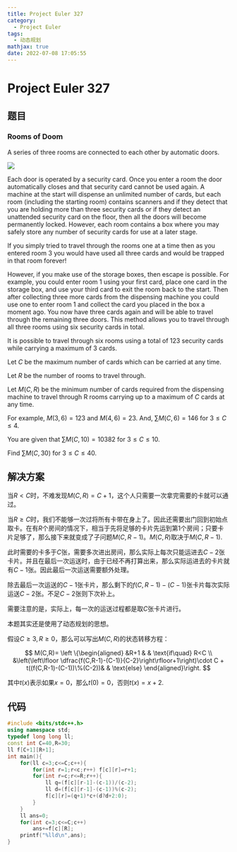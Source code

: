 ```yaml
---
title: Project Euler 327
category:
  - Project Euler
tags:
  - 动态规划
mathjax: true
date: 2022-07-08 17:05:55
---
```


<escape><!-- more --></escape>

# Project Euler 327

## 题目

### Rooms of Doom

A series of three rooms are connected to each other by automatic doors.

![](../images/p327_rooms_of_doom.gif)

Each door is operated by a security card. Once you enter a room the door automatically closes and that security card cannot be used again. A machine at the start will dispense an unlimited number of cards, but each room (including the starting room) contains scanners and if they detect that you are holding more than three security cards or if they detect an unattended security card on the floor, then all the doors will become permanently locked. However, each room contains a box where you may safely store any number of security cards for use at a later stage.

If you simply tried to travel through the rooms one at a time then as you entered room $3$ you would have used all three cards and would be trapped in that room forever!

However, if you make use of the storage boxes, then escape is possible. For example, you could enter room $1$ using your first card, place one card in the storage box, and use your third card to exit the room back to the start. Then after collecting three more cards from the dispensing machine you could use one to enter room $1$ and collect the card you placed in the box a moment ago. You now have three cards again and will be able to travel through the remaining three doors. This method allows you to travel through all three rooms using six security cards in total.

It is possible to travel through six rooms using a total of $123$ security cards while carrying a maximum of $3$ cards.

Let $C$ be the maximum number of cards which can be carried at any time.

Let $R$ be the number of rooms to travel through.

Let $M(C,R)$ be the minimum number of cards required from the dispensing machine to travel through R rooms carrying up to a maximum of $C$ cards at any time.

For example, $M(3,6)=123$ and $M(4,6)=23$. And, $\sum M(C,6)=146$ for $3 \le C \le 4$.

You are given that $\sum M(C,10)=10382$ for $3 \le C \le 10$.

Find $\sum M(C,30)$ for $3 \le C \le 40$.

## 解决方案

当$R< C$时，不难发现$M(C,R)=C+1$，这个人只需要一次拿完需要的卡就可以通过。

当$R\ge C$时，我们不能够一次过将所有卡带在身上了。因此还需要出门回到初始点取卡。在有$R$个房间的情况下，相当于先将足够的卡片先运到第$1$个房间；只要卡片足够了，那么接下来就变成了子问题$M(C,R-1)$。$M(C,R)$取决于$M(C,R-1)$.

此时需要的卡多于$C$张，需要多次进出房间，那么实际上每次只能运进去$C-2$张卡片。并且在最后一次运送时，由于已经不再打算出来，那么实际运进去的卡片就有$C-1$张。因此最后一次运送需要额外处理。

除去最后一次运送的$C-1$张卡片，那么剩下的$f(C,R-1)-(C-1)$张卡片每次实际运送$C-2$张。不足$C-2$张则下次补上。

需要注意的是，实际上，每一次的运送过程都是取$C$张卡片进行。

本题其实还是使用了动态规划的思想。

假设$C\ge 3,R\ge 0$，那么可以写出$M(C,R)$的状态转移方程：

$$
M(C,R)=
\left \{\begin{aligned}
  &R+1  & & \text{if\quad} R<C \\
  &\left(\left\lfloor \dfrac{f(C,R-1)-(C-1)}{C-2}\right\rfloor+1\right)\cdot C + t((f(C,R-1)-(C-1))\%(C-2))& & \text{else}
\end{aligned}\right.
$$

其中$t(x)$表示如果$x=0$，那么$t(0)=0$，否则$t(x)=x+2$.

## 代码

```C++
#include <bits/stdc++.h>
using namespace std;
typedef long long ll;
const int C=40,R=30;
ll f[C+1][R+1];
int main(){
    for(ll c=3;c<=C;c++){
        for(int r=1;r<c;r++) f[c][r]=r+1;
        for(int r=c;r<=R;r++){
            ll q=(f[c][r-1]-(c-1))/(c-2);
            ll d=(f[c][r-1]-(c-1))%(c-2);
            f[c][r]=(q+1)*c+(d?d+2:0);
        }
    }
    ll ans=0;
    for(int c=3;c<=C;c++)
        ans+=f[c][R];
    printf("%lld\n",ans);
}

```

